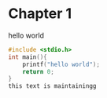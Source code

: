 # Chapter 1
hello world
```c
#include <stdio.h>
int main(){
    printf("hello world");
    return 0;
}
this text is maintainingg